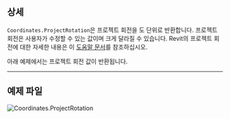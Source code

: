 ## 상세
`Coordinates.ProjectRotation`은 프로젝트 회전을 도 단위로 반환합니다. 프로젝트 회전은 사용자가 수정할 수 있는 값이며 크게 달라질 수 있습니다. Revit의 프로젝트 회전에 대한 자세한 내용은 이 [도움말 문서](https://help.autodesk.com/view/RVT/2025/KOR/?guid=GUID-C240FF71-D7D4-42C0-981C-4931C7A5E50C)를 참조하십시오.

아래 예제에서는 프로젝트 회전 값이 반환됩니다.

___
## 예제 파일

![Coordinates.ProjectRotation](./Revit.Elements.Coordinates.ProjectRotation_img.jpg)
